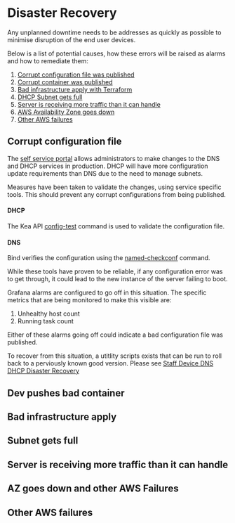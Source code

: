 # Disaster Recovery

Any unplanned downtime needs to be addresses as quickly as possible to minimise disruption of the end user devices.

Below is a list of potential causes, how these errors will be raised as alarms and how to remediate them:

1. [Corrupt configuration file was published](#corrupt-configuration-file)
2. [Corrupt container was published](#corrupt-container-was-published)
3. [Bad infrastructure apply with Terraform](bad-infrastructure-apply-with-terraform)
4. [DHCP Subnet gets full](#dhcp-subnet-gets-full)
5. [Server is receiving more traffic than it can handle](#server-is-receiving-more-traffic-than-it-can-handle)
6. [AWS Availability Zone goes down](#aws-availability-zone-goes-down)
7. [Other AWS failures](#other-aws-failures)

## Corrupt configuration file

The [self service portal](https://github.com/ministryofjustice/staff-device-dns-dhcp-admin) allows administrators to make changes to the DNS and DHCP services in production. DHCP will have more configuration update requirements than DNS due to the need to manage subnets.

Measures have been taken to validate the changes, using service specific tools.
This should prevent any corrupt configurations from being published.

#### DHCP 

The Kea API [config-test](https://kea.readthedocs.io/en/kea-1.6.2/api.html#ref-config-test) command is used to validate the configuration file.

#### DNS

Bind verifies the configuration using the [named-checkconf](https://bind9.readthedocs.io/en/v9_16_8/configuration.html) command.

While these tools have proven to be reliable, if any configuration error was to get through, it could lead to the new instance of the server failing to boot.

Grafana alarms are configured to go off in this situation.
The specific metrics that are being monitored to make this visible are:

1. Unhealthy host count
2. Running task count

Either of these alarms going off could indicate a bad configuration file was published.

To recover from this situation, a utitlity scripts exists that can be run to roll back to a perviously known good version. Please see [Staff Device DNS DHCP Disaster Recovery](https://github.com/ministryofjustice/staff-device-dns-dhcp-disaster-recovery)

## Dev pushes bad container

## Bad infrastructure apply

## Subnet gets full

## Server is receiving more traffic than it can handle

## AZ goes down and other AWS Failures
## Other AWS failures
